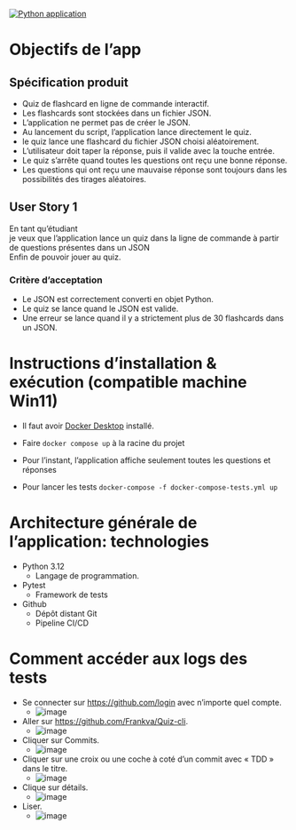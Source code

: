 [![Python application](https://github.com/Frankva/testgithubactionpython/actions/workflows/python-app.yml/badge.svg)](https://github.com/Frankva/testgithubactionpython/actions/workflows/python-app.yml)

# Objectifs de l’app
## Spécification produit
- Quiz de flashcard en ligne de commande interactif.
- Les flashcards sont stockées dans un fichier JSON.
- L’application ne permet pas de créer le JSON.
- Au lancement du script, l’application lance directement le quiz.
- le quiz lance une flashcard du fichier JSON choisi aléatoirement.
- L’utilisateur doit taper la réponse, puis il valide avec la touche entrée.
- Le quiz s’arrête quand toutes les questions ont reçu une bonne réponse.
- Les questions qui ont reçu une mauvaise réponse sont toujours dans les possibilités des tirages aléatoires.
## User Story 1
En tant qu’étudiant  
je veux que l’application lance un quiz dans la ligne de commande à partir de questions présentes dans un JSON  
Enfin de pouvoir jouer au quiz.  
### Critère d’acceptation
- Le JSON est correctement converti en objet Python.
- Le quiz se lance quand le JSON est valide.
- Une erreur se lance quand il y a strictement plus de 30 flashcards dans un JSON.
# Instructions d’installation & exécution (compatible machine Win11)
- Il faut avoir [Docker
  Desktop](https://www.docker.com/products/docker-desktop/) installé.
- Faire `docker compose up` à la racine du projet

  
- Pour l’instant, l’application affiche seulement toutes les questions et réponses
- Pour lancer les tests `docker-compose -f docker-compose-tests.yml up`
# Architecture générale de l’application: technologies
- Python 3.12
	- Langage de programmation.
- Pytest
	- Framework de tests
- Github
	- Dépôt distant Git
	- Pipeline CI/CD
# Comment accéder aux logs des tests
- Se connecter sur https://github.com/login avec n’importe quel compte.
	- ![image](https://github.com/user-attachments/assets/31a895fd-b087-4c0b-87f3-daeb11c47202)
- Aller sur https://github.com/Frankva/Quiz-cli.
	- ![image](https://github.com/user-attachments/assets/88bf99b5-40ac-4b3c-9c45-e7d978e38636)
- Cliquer sur Commits.
	- ![image](https://github.com/user-attachments/assets/029210c7-8ef6-4fed-afec-d0a34fc8431a)
- Cliquer sur une croix ou une coche à coté d’un commit avec « TDD » dans le titre.
	- ![image](https://github.com/user-attachments/assets/9d1c6acc-1b88-4d18-96bd-1e2dbdd3ebd3)
- Clique sur détails.
	- ![image](https://github.com/user-attachments/assets/90597b83-ace4-4156-b335-2cebcf744d6b)
- Liser.
	- ![image](https://github.com/user-attachments/assets/fa21c889-9b72-4416-93e0-628817b89a1a)
